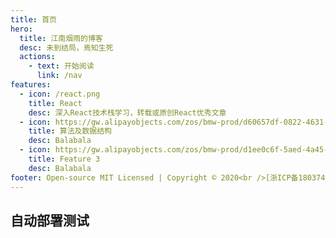 ```yaml
---
title: 首页
hero:
  title: 江南烟雨的博客
  desc: 未到结局，焉知生死
  actions:
    - text: 开始阅读
      link: /nav
features:
  - icon: /react.png
    title: React
    desc: 深入React技术栈学习，转载或原创React优秀文章
  - icon: https://gw.alipayobjects.com/zos/bmw-prod/d60657df-0822-4631-9d7c-e7a869c2f21c/k79dmz3q_w126_h126.png
    title: 算法及数据结构
    desc: Balabala
  - icon: https://gw.alipayobjects.com/zos/bmw-prod/d1ee0c6f-5aed-4a45-a507-339a4bfe076c/k7bjsocq_w144_h144.png
    title: Feature 3
    desc: Balabala
footer: Open-source MIT Licensed | Copyright © 2020<br />[浙ICP备18037418号-2](https://beian.miit.gov.cn)<br />Powered by [dumi](https://d.umijs.org)
---
```


## 自动部署测试
